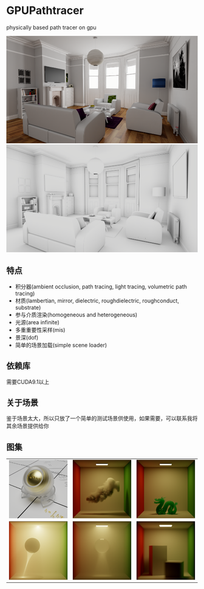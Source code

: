GPUPathtracer
=============

physically based path tracer on gpu

![whiteroom](result/whiteroom.png)
![whiteroom_ao](result/whiteroom_ao.png)

特点
----

- 积分器(ambient occlusion, path tracing, light tracing, volumetric path tracing)
- 材质(lambertian, mirror, dielectric, roughdielectric, roughconduct, substrate)
- 参与介质渲染(homogeneous and heterogeneous)
- 光源(area infinite)
- 多重重要性采样(mis)
- 景深(dof)
- 简单的场景加载(simple scene loader)

依赖库
----
需要CUDA9.1以上

关于场景
------
鉴于场景太大，所以只放了一个简单的测试场景供使用，如果需要，可以联系我将其余场景提供给你

图集
---
<table> <tr>
    <td> <img src="result/rough_ball.png" alt="Drawing" style="width: 200px;"/> </td>
    <td> <img src="result/heterogeneous.png" alt="Drawing" style="width: 200px;"/> </td>
    <td> <img src="result/jade.png" alt="Drawing" style="width: 200px;"/> </td>
</tr> <tr>
    <td> <img src="result/volumetric_caustic.png" alt="Drawing" style="width: 200px;"/> </td>
    <td> <img src="result/volume_caustic.png" alt="Drawing" style="width: 200px;"/> </td>
    <td> <img src="result/cornell_dof.png" alt="Drawing" style="width: 200px;"/> </td>
</tr> </table
